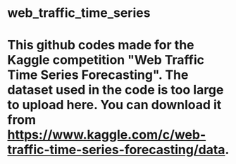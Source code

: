 # web_traffic_time_series
# This github codes made for the Kaggle competition "Web Traffic Time Series Forecasting". The dataset used in the code is too large to upload here. You can download it from https://www.kaggle.com/c/web-traffic-time-series-forecasting/data.

